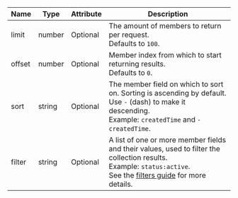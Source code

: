 | Name | Type | Attribute | Description |
| - | - | - | - |
| limit | number | Optional | The amount of members to return per request.<br>Defaults to `100`. |
| offset | number | Optional | Member index from which to start returning results. <br>Defaults to `0`. |
| sort | string | Optional | The member field on which to sort on. Sorting is ascending by default. Use `-` (dash) to make it descending.<br>Example: `createdTime` and `-createdTime`. |
| filter | string | Optional | A list of one or more member fields and their values, used to filter the collection results.<br>Example: `status:active`.<br> See the [filters guide][guide-filters] for more details. |


[guide-filters]: ../../guides/filters.md
